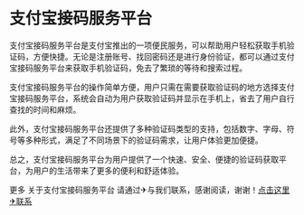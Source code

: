 # 支付宝接码服务平台

支付宝接码服务平台是支付宝推出的一项便民服务，可以帮助用户轻松获取手机验证码，方便快捷。无论是注册账号、找回密码还是进行身份验证，都可以通过支付宝接码服务平台来获取手机验证码，免去了繁琐的等待和搜索过程。

支付宝接码服务平台的操作简单方便，用户只需在需要获取验证码的地方选择支付宝接码服务平台，系统会自动为用户获取验证码并显示在手机上，省去了用户自行查找的时间和麻烦。

此外，支付宝接码服务平台还提供了多种验证码类型的支持，包括数字、字母、符号等多种形式，满足了不同场景下的验证码需求，让用户体验更加便捷。

总之，支付宝接码服务平台为用户提供了一个快速、安全、便捷的验证码获取平台，为用户的生活带来了更多的便利和舒适体验。

更多 关于支付宝接码服务平台 请通过✈与我们联系，感谢阅读，谢谢！[点击这里✈联系](https://t.me/LM999bot)